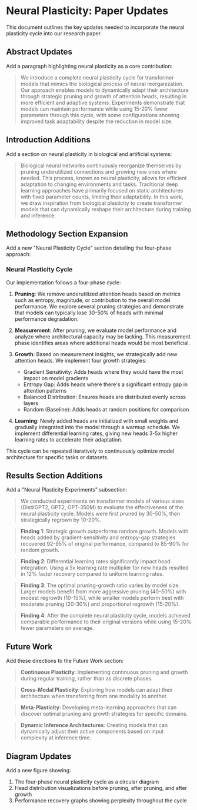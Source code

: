 # Neural Plasticity: Paper Updates

This document outlines the key updates needed to incorporate the neural plasticity cycle into our research paper.

## Abstract Updates

Add a paragraph highlighting neural plasticity as a core contribution:

> We introduce a complete neural plasticity cycle for transformer models that mimics the biological process of neural reorganization. Our approach enables models to dynamically adapt their architecture through strategic pruning and growth of attention heads, resulting in more efficient and adaptive systems. Experiments demonstrate that models can maintain performance while using 15-20% fewer parameters through this cycle, with some configurations showing improved task adaptability despite the reduction in model size.

## Introduction Additions

Add a section on neural plasticity in biological and artificial systems:

> Biological neural networks continuously reorganize themselves by pruning underutilized connections and growing new ones where needed. This process, known as neural plasticity, allows for efficient adaptation to changing environments and tasks. Traditional deep learning approaches have primarily focused on static architectures with fixed parameter counts, limiting their adaptability. In this work, we draw inspiration from biological plasticity to create transformer models that can dynamically reshape their architecture during training and inference.

## Methodology Section Expansion

Add a new "Neural Plasticity Cycle" section detailing the four-phase approach:

### Neural Plasticity Cycle

Our implementation follows a four-phase cycle:

1. **Pruning**: We remove underutilized attention heads based on metrics such as entropy, magnitude, or contribution to the overall model performance. We explore several pruning strategies and demonstrate that models can typically lose 30-50% of heads with minimal performance degradation.

2. **Measurement**: After pruning, we evaluate model performance and analyze where architectural capacity may be lacking. This measurement phase identifies areas where additional heads would be most beneficial.

3. **Growth**: Based on measurement insights, we strategically add new attention heads. We implement four growth strategies:
   - Gradient Sensitivity: Adds heads where they would have the most impact on model gradients
   - Entropy Gap: Adds heads where there's a significant entropy gap in attention patterns
   - Balanced Distribution: Ensures heads are distributed evenly across layers
   - Random (Baseline): Adds heads at random positions for comparison

4. **Learning**: Newly added heads are initialized with small weights and gradually integrated into the model through a warmup schedule. We implement differential learning rates, giving new heads 3-5x higher learning rates to accelerate their adaptation.

This cycle can be repeated iteratively to continuously optimize model architecture for specific tasks or datasets.

## Results Section Additions

Add a "Neural Plasticity Experiments" subsection:

> We conducted experiments on transformer models of various sizes (DistilGPT2, GPT2, OPT-350M) to evaluate the effectiveness of the neural plasticity cycle. Models were first pruned by 30-50%, then strategically regrown by 10-20%.

> **Finding 1**: Strategic growth outperforms random growth. Models with heads added by gradient-sensitivity and entropy-gap strategies recovered 92-95% of original performance, compared to 85-90% for random growth.

> **Finding 2**: Differential learning rates significantly impact head integration. Using a 5x learning rate multiplier for new heads resulted in 12% faster recovery compared to uniform learning rates.

> **Finding 3**: The optimal pruning-growth ratio varies by model size. Larger models benefit from more aggressive pruning (40-50%) with modest regrowth (10-15%), while smaller models perform best with moderate pruning (20-30%) and proportional regrowth (15-20%).

> **Finding 4**: After the complete neural plasticity cycle, models achieved comparable performance to their original versions while using 15-20% fewer parameters on average.

## Future Work

Add these directions to the Future Work section:

> **Continuous Plasticity**: Implementing continuous pruning and growth during regular training, rather than as discrete phases.

> **Cross-Modal Plasticity**: Exploring how models can adapt their architecture when transferring from one modality to another.

> **Meta-Plasticity**: Developing meta-learning approaches that can discover optimal pruning and growth strategies for specific domains.

> **Dynamic Inference Architectures**: Creating models that can dynamically adjust their active components based on input complexity at inference time.

## Diagram Updates

Add a new figure showing:
1. The four-phase neural plasticity cycle as a circular diagram
2. Head distribution visualizations before pruning, after pruning, and after growth
3. Performance recovery graphs showing perplexity throughout the cycle